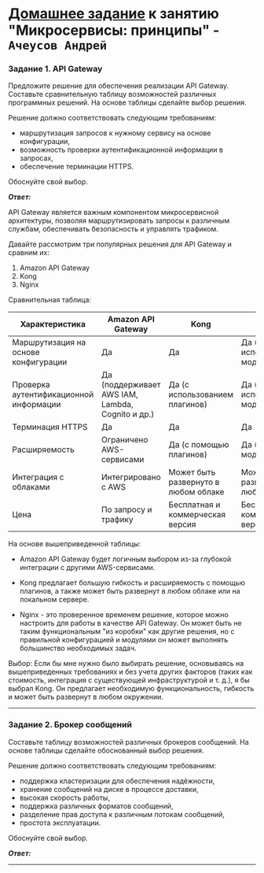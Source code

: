 # [Домашнее задание](https://github.com/netology-code/micros-homeworks/blob/main/11-microservices-02-principles.md) к занятию  "Микросервисы: принципы" - `Ачеусов Андрей`



### Задание 1. API Gateway

Предложите решение для обеспечения реализации API Gateway. Составьте сравнительную таблицу возможностей различных программных решений. На основе таблицы сделайте выбор решения.

Решение должно соответствовать следующим требованиям:
- маршрутизация запросов к нужному сервису на основе конфигурации,
- возможность проверки аутентификационной информации в запросах,
- обеспечение терминации HTTPS.

Обоснуйте свой выбор.

***Ответ:***  

API Gateway является важным компонентом микросервисной архитектуры, позволяя маршрутизировать запросы к различным службам, обеспечивать безопасность и управлять трафиком.

Давайте рассмотрим три популярных решения для API Gateway и сравним их:

1. Amazon API Gateway
2. Kong
3. Nginx

Сравнительная таблица:

|Характеристика	| Amazon API Gateway | Kong | Nginx |
|--------|--------|-------|-------|
|Маршрутизация на основе конфигурации|	Да |	Да |	Да  (с использованием модулей) |
|Проверка аутентификационной информации|	Да (поддерживает AWS IAM, Lambda, Cognito и др.)|	Да (с использованием плагинов)|	Да (с использованием модулей)|
|Терминация HTTPS|	Да|	Да|	Да|
|Расширяемость|	Ограничено AWS-сервисами|	Да (с помощью плагинов)|	Да (с помощью модулей)|
|Интеграция с облаками|	Интегрировано с AWS|Может быть развернуто в любом облаке|	Может быть развернуто в любом облаке|
|Цена|	По запросу и трафику|	Бесплатная и коммерческая версия|	Бесплатная и коммерческая версия|

На основе вышеприведенной таблицы:

- Amazon API Gateway будет логичным выбором из-за глубокой интеграции с другими AWS-сервисами.

- Kong предлагает большую гибкость и расширяемость с помощью плагинов, а также может быть развернут в любом облаке или на локальном сервере.

- Nginx - это проверенное временем решение, которое можно настроить для работы в качестве API Gateway. Он может быть не таким функциональным "из коробки" как другие решения, но с правильной конфигурацией и модулями он может выполнять большинство необходимых задач.

Выбор: Если бы мне нужно было выбирать решение, основываясь на вышеприведенных требованиях и без учета других факторов (таких как стоимость, интеграция с существующей инфраструктурой и т. д.), я бы выбрал Kong. Он предлагает необходимую функциональность, гибкость и может быть развернут в любом окружении.


---


### Задание 2. Брокер сообщений

Составьте таблицу возможностей различных брокеров сообщений. На основе таблицы сделайте обоснованный выбор решения.

Решение должно соответствовать следующим требованиям:
- поддержка кластеризации для обеспечения надёжности,
- хранение сообщений на диске в процессе доставки,
- высокая скорость работы,
- поддержка различных форматов сообщений,
- разделение прав доступа к различным потокам сообщений,
- простота эксплуатации.

Обоснуйте свой выбор.

***Ответ:***  



---

